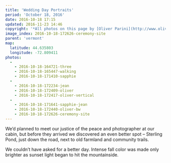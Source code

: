 ```yaml
---
title: 'Wedding Day Portraits'
period: 'October 18, 2016'
date: 2016-10-18 17:15
updated: 2016-11-23 14:46
copyright: '*All photos on this page by [Oliver Parini](http://www.oliverpariniweddings.com/).*'
image_index: 2016-10-18-172626-ceremony-site
parent: 'vermont'
map:
  latitude: 44.635803
  longitude: -72.809411
photos:
  -
    - 2016-10-18-164721-three
    - 2016-10-18-165447-walking
    - 2016-10-18-171410-sapphie
  -
    - 2016-10-18-172234-jean
    - 2016-10-18-172409-oliver
    - 2016-10-18-172417-oliver-vertical
  -
    - 2016-10-18-171641-sapphie-jean
    - 2016-10-18-172440-oliver-bw
    - 2016-10-18-172626-ceremony-site
---
```


We’d planned to meet our justice of the peace and photographer at our cabin, but before they arrived we discovered an even better spot – Sterling Pond, just down the road, next to old farmland and community trails.

We couldn’t have asked for a better day. Intense fall color was made only brighter as sunset light began to hit the mountainside.
